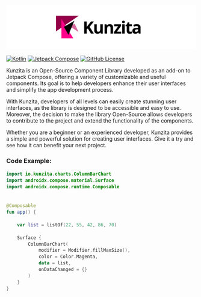 <div align="center">
  
  <picture>
    <source media="(prefers-color-scheme: dark)" srcset="src/resources/assets/Logo-Black.png">
    <img src="src/resources/assets/Logo-White.png">
  </picture>
  
</div>

[![Kotlin](https://img.shields.io/badge/Kotlin-1.8.20-blueviolet.svg?logo=kotlin)](http://kotlinlang.org)
[![Jetpack Compose](https://img.shields.io/badge/Jetpack%20Compose-1.4.0-ff69b4)](http://kotlinlang.org)
[![GitHub License](https://img.shields.io/badge/license-Apache%20License%202.0-blue.svg?style=flat)](http://www.apache.org/licenses/LICENSE-2.0)

Kunzita is an Open-Source Component Library developed as an add-on to Jetpack Compose, offering a variety of customizable and useful components. Its goal is to help developers enhance their user interfaces and simplify the app development process.

With Kunzita, developers of all levels can easily create stunning user interfaces, as the library is designed to be accessible and easy to use. Moreover, the decision to make the library Open-Source allows developers to contribute to the project and extend the functionality of the components.

Whether you are a beginner or an experienced developer, Kunzita provides a simple and powerful solution for creating user interfaces. Give it a try and see how it can benefit your next project.

### Code Example:

```kotlin
import io.kunzita.charts.ColumnBarChart
import androidx.compose.material.Surface
import androidx.compose.runtime.Composable


@Composable
fun app() {
    
    var list = listOf(22, 55, 42, 86, 70)
    
    Surface {
        ColumnBarChart(
            modifier = Modifier.fillMaxSize(),
            color = Color.Magenta,
            data = list,
            onDataChanged = {}
        )
    }
}
```
